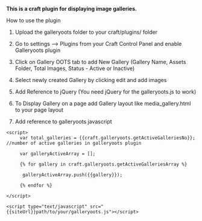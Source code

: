 <b>This is a craft plugin for displaying image galleries.</b>

How to use the plugin

1. Upload the galleryoots folder to your craft/plugins/ folder

2. Go to settings —> Plugins from your Craft Control Panel and enable Galleryoots plugin

3. Click on Gallery OOTS tab to add New Gallery (Gallery Name, Assets Folder, Total Images, Status - Active or Inactive)

4. Select newly created Gallery by clicking edit and add images

5. Add Reference to jQuery (You need jQuery for the galleryoots.js to work)
	<script src="https://ajax.googleapis.com/ajax/libs/jquery/2.1.3/jquery.min.js"></script>

6. To Display Gallery on a page add Gallery layout like media_gallery.html to your page layout

7. Add reference to galleryoots javascript

```
<script>
     var total_galleries = {{craft.galleryoots.getActiveGalleriesNo}}; //number of active galleries in galleryoots plugin

     var galleryActiveArray = [];

     {% for gallery in craft.galleryoots.getActiveGalleriesArray %}

      galleryActiveArray.push({{gallery}});

     {% endfor %}

</script>

<script type="text/javascript" src="{{siteUrl}}path/to/your/galleryoots.js"></script>
```
